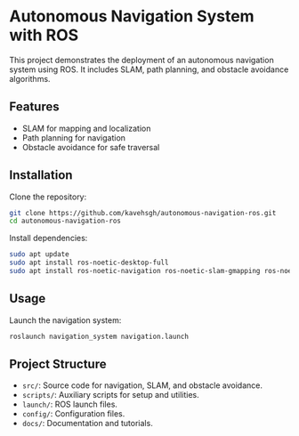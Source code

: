 # Autonomous Navigation System with ROS

This project demonstrates the deployment of an autonomous navigation system using ROS. It includes SLAM, path planning, and obstacle avoidance algorithms.

## Features
- SLAM for mapping and localization
- Path planning for navigation
- Obstacle avoidance for safe traversal

## Installation

Clone the repository:

```bash
git clone https://github.com/kavehsgh/autonomous-navigation-ros.git
cd autonomous-navigation-ros
```

Install dependencies:

```bash
sudo apt update
sudo apt install ros-noetic-desktop-full
sudo apt install ros-noetic-navigation ros-noetic-slam-gmapping ros-noetic-move-base
```

## Usage

Launch the navigation system:
```bash
roslaunch navigation_system navigation.launch
```

## Project Structure

- `src/`: Source code for navigation, SLAM, and obstacle avoidance.
- `scripts/`: Auxiliary scripts for setup and utilities.
- `launch/`: ROS launch files.
- `config/`: Configuration files.
- `docs/`: Documentation and tutorials.
